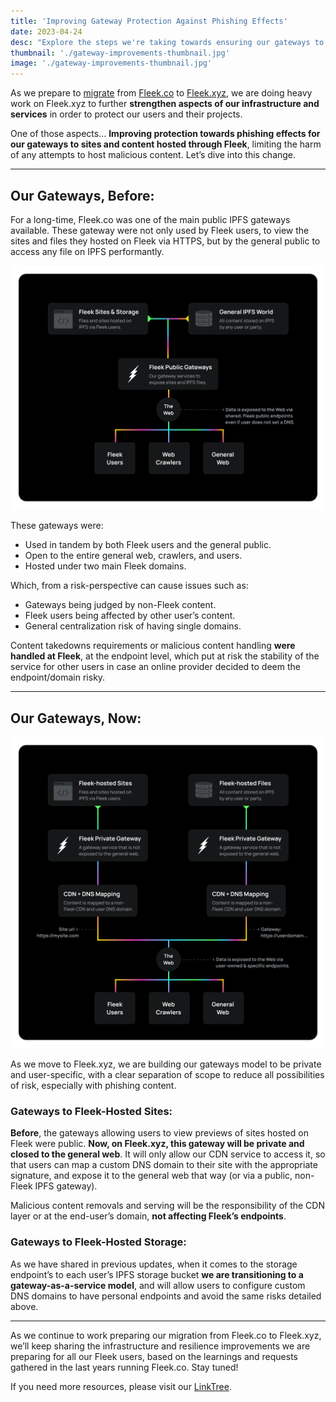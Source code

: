 ```yaml
---
title: 'Improving Gateway Protection Against Phishing Effects'
date: 2023-04-24
desc: "Explore the steps we're taking towards ensuring our gateways to sites and content hosted on Fleek are protected towards phishing effects!"
thumbnail: './gateway-improvements-thumbnail.jpg'
image: './gateway-improvements-thumbnail.jpg'
---
```


As we prepare to [migrate](/blog/announcements/road-to-sunsetting-from-xyz-to-co/) from [Fleek.co](https://fleek.co/) to [Fleek.xyz](https://fleek.xyz/), we are doing heavy work on Fleek.xyz to further **strengthen aspects of our infrastructure and services** in order to protect our users and their projects.

One of those aspects… **Improving protection towards phishing effects for our gateways to sites and content hosted through Fleek**, limiting the harm of any attempts to host malicious content. Let’s dive into this change.

---

## Our Gateways, Before:

For a long-time, Fleek.co was one of the main public IPFS gateways available. These gateway were not only used by Fleek users, to view the sites and files they hosted on Fleek via HTTPS, but by the general public to access any file on IPFS performantly.

![](./gateways-before.png)

These gateways were:

- Used in tandem by both Fleek users and the general public.
- Open to the entire general web, crawlers, and users.
- Hosted under two main Fleek domains.

Which, from a risk-perspective can cause issues such as:

- Gateways being judged by non-Fleek content.
- Fleek users being affected by other user’s content.
- General centralization risk of having single domains.

Content takedowns requirements or malicious content handling **were handled at Fleek**, at the endpoint level, which put at risk the stability of the service for other users in case an online provider decided to deem the endpoint/domain risky.

---

## Our Gateways, Now:

![](./gateways-after.png)

As we move to Fleek.xyz, we are building our gateways model to be private and user-specific, with a clear separation of scope to reduce all possibilities of risk, especially with phishing content.

### Gateways to Fleek-Hosted Sites:

**Before**, the gateways allowing users to view previews of sites hosted on Fleek were public. **Now, on Fleek.xyz, this gateway will be private and closed to the general web**. It will only allow our CDN service to access it, so that users can map a custom DNS domain to their site with the appropriate signature, and expose it to the general web that way (or via a public, non-Fleek IPFS gateway).

Malicious content removals and serving will be the responsibility of the CDN layer or at the end-user’s domain, **not affecting Fleek’s endpoints**.

### Gateways to Fleek-Hosted Storage:

As we have shared in previous updates, when it comes to the storage endpoint’s to each user’s IPFS storage bucket **we are transitioning to a gateway-as-a-service model**, and will allow users to configure custom DNS domains to have personal endpoints and avoid the same risks detailed above.

---

As we continue to work preparing our migration from Fleek.co to Fleek.xyz, we’ll keep sharing the infrastructure and resilience improvements we are preparing for all our Fleek users, based on the learnings and requests gathered in the last years running Fleek.co. Stay tuned!

If you need more resources, please visit our [LinkTree](https://linktr.ee/fleek).

